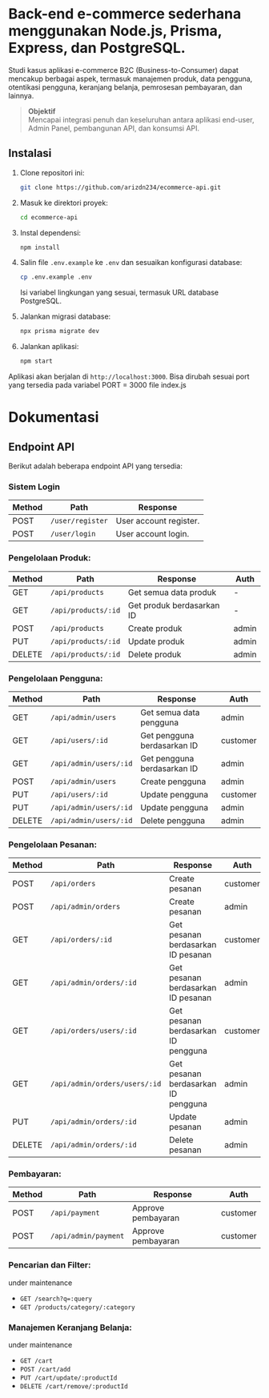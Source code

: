 
# Back-end e-commerce sederhana menggunakan Node.js, Prisma, Express, dan PostgreSQL.
Studi kasus aplikasi e-commerce B2C (Business-to-Consumer) dapat mencakup berbagai aspek, termasuk manajemen produk, data pengguna, otentikasi pengguna, keranjang belanja, pemrosesan pembayaran, dan lainnya.<br> 
> **Objektif** <br> 
> Mencapai integrasi penuh dan keseluruhan antara aplikasi end-user, Admin Panel, pembangunan API, dan konsumsi API.

## Instalasi

1. Clone repositori ini:

   ```bash
   git clone https://github.com/arizdn234/ecommerce-api.git
   ```

2. Masuk ke direktori proyek:

   ```bash
   cd ecommerce-api
   ```

3. Instal dependensi:

   ```bash
   npm install
   ```

4. Salin file `.env.example` ke `.env` dan sesuaikan konfigurasi database:

   ```bash
   cp .env.example .env
   ```

   Isi variabel lingkungan yang sesuai, termasuk URL database PostgreSQL.

5. Jalankan migrasi database:

   ```bash
   npx prisma migrate dev
   ```

6. Jalankan aplikasi:

   ```bash
   npm start
   ```

Aplikasi akan berjalan di `http://localhost:3000`. Bisa dirubah sesuai port yang tersedia pada variabel PORT = 3000 file index.js 

# Dokumentasi
## Endpoint API

Berikut adalah beberapa endpoint API yang tersedia:

### **Sistem Login**
| Method | Path | Response |
| --- | --- | --- |
| POST | `/user/register` | User account register. |
| POST | `/user/login` | User account login. |

### **Pengelolaan Produk:**
| Method | Path | Response | Auth |
| --- | --- | --- | --- |
| GET | `/api/products` | Get semua data produk | - |
| GET | `/api/products/:id` | Get produk berdasarkan ID | - |
| POST | `/api/products` | Create produk | admin |
| PUT | `/api/products/:id` | Update produk | admin |
| DELETE | `/api/products/:id` | Delete produk | admin |

### **Pengelolaan Pengguna:**
| Method | Path | Response | Auth |
| --- | --- | --- | --- |
| GET | `/api/admin/users` | Get semua data pengguna | admin |
| GET | `/api/users/:id` | Get pengguna berdasarkan ID | customer |
| GET | `/api/admin/users/:id` | Get pengguna berdasarkan ID | admin |
| POST | `/api/admin/users` | Create pengguna | admin |
| PUT | `/api/users/:id` | Update pengguna | customer |
| PUT | `/api/admin/users/:id` | Update pengguna | admin |
| DELETE | `/api/admin/users/:id` | Delete pengguna | admin |

### **Pengelolaan Pesanan:**
| Method | Path | Response | Auth |
| --- | --- | --- | --- |
| POST | `/api/orders` | Create pesanan | customer |
| POST | `/api/admin/orders` | Create pesanan | admin |
| GET | `/api/orders/:id` | Get pesanan berdasarkan ID pesanan | customer |
| GET | `/api/admin/orders/:id` | Get pesanan berdasarkan ID pesanan | admin |
| GET | `/api/orders/users/:id` | Get pesanan berdasarkan ID pengguna | customer |
| GET | `/api/admin/orders/users/:id` | Get pesanan berdasarkan ID pengguna | admin |
| PUT | `/api/admin/orders/:id` | Update pesanan | admin |
| DELETE | `/api/admin/orders/:id` | Delete pesanan | admin |

### **Pembayaran:**
| Method | Path | Response | Auth |
| --- | --- | --- | --- |
| POST | `/api/payment` | Approve pembayaran | customer |
| POST | `/api/admin/payment` | Approve pembayaran | customer |

### **Pencarian dan Filter:**
under maintenance
  - `GET /search?q=:query`
  - `GET /products/category/:category`

### **Manajemen Keranjang Belanja:**
under maintenance
  - `GET /cart`
  - `POST /cart/add`
  - `PUT /cart/update/:productId`
  - `DELETE /cart/remove/:productId`
